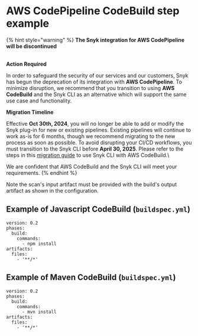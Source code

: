 # AWS CodePipeline CodeBuild step example

{% hint style="warning" %}
**The Snyk integration for AWS CodePipeline will be discontinued**

\
**Action Required**

In order to safeguard the security of our services and our customers, Snyk has begun the deprecation of its integration with **AWS CodePipeline**. To minimize disruption, we recommend that you transition to using **AWS CodeBuild** and the Snyk CLI as an alternative which will support the same use case and functionality.&#x20;



**Migration Timeline**

Effective **Oct 30th, 2024**, you will no longer be able to add or modify the Snyk plug-in for new or existing pipelines. Existing pipelines will continue to work as-is for 6 months, though we recommend migrating to the new process as soon as possible. To avoid disrupting your CI/CD workflows, you must transition to the Snyk CLI before **April 30, 2025**. Please refer to the steps in this [migration guide](https://docs.snyk.io/scm-ide-and-ci-cd-integrations/snyk-ci-cd-integrations/aws-codepipeline-integration-by-adding-a-snyk-scan-stage/migrating-to-aws-codebuild) to use Snyk CLI with AWS CodeBuild.\


We are confident that AWS CodeBuild and the Snyk CLI will meet your requirements.&#x20;
{% endhint %}



Note the scan's input artifact must be provided with the build's output artifact as shown in the configuration.

## Example of Javascript CodeBuild (`buildspec.yml`)

```
version: 0.2
phases:
  build:
    commands:
      - npm install
artifacts:
  files:
    - '**/*'
```

## Example of Maven CodeBuild (`buildspec.yml`)

```
version: 0.2
phases:
  build:
    commands:
      - mvn install
artifacts:
  files:
    - '**/*'
```
